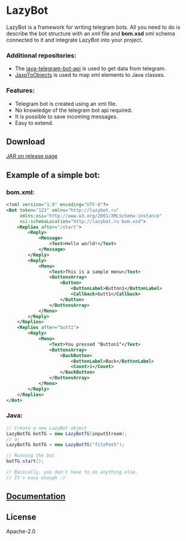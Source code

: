 # LazyBot
LazyBot is a framework for writing telegram bots.
All you need to do is describe the bot structure with an xml file and __bom.xsd__ xml schema connected to it and integrate LazyBot into your project.

### Additional repositories:
- The [java-telegram-bot-api](https://github.com/pengrad/java-telegram-bot-api) is used to get data from telegram.
- [JaxpToObjects](https://github.com/Rillde/JaxpToObjects) is used to map xml elements to Java classes.

### Features:
- Telegram bot is created using an xml file.
- No knowledge of the telegram bot api required.
- It is possible to save incoming messages.
- Easy to extend.

## Download
[JAR on release page](https://github.com/Rillde/LazyBot/releases)

## Example of a simple bot:

### bom.xml:
```xml
<?xml version="1.0" encoding="UTF-8"?>
<Bot token="123" xmlns="http://lazybot.ru"
     xmlns:xsi="http://www.w3.org/2001/XMLSchema-instance"
     xsi:schemaLocation="http://lazybot.ru bom.xsd">
    <Replies after="/start">
        <Reply>
            <Message>
                <Text>Hello world!</Text>
            </Message>
        </Reply>
        <Reply>
            <Menu>
                <Text>This is a sample menu</Text>
                <ButtonsArray>
                    <Button>
                        <ButtonLabel>Button1</ButtonLabel>
                        <Callback>butt1</Callback>
                    </Button>
                </ButtonsArray>
            </Menu>
        </Reply>
    </Replies>
    <Replies after="butt1">
        <Reply>
            <Menu>
                <Text>You pressed "Button1"</Text>
                <ButtonsArray>
                    <BackButton>
                        <ButtonLabel>Back</ButtonLabel>
                        <Count>1</Count>
                    </BackButton>
                </ButtonsArray>
            </Menu>
        </Reply>
    </Replies>
</Bot>
```

### Java:
```java
// Create a new LazyBot object
LazyBotTG botTG = new LazyBotTG(inputStream);
// or
LazyBotTG botTG = new LazyBotTG("filePath");

// Running the bot
botTG.start();

// Basically, you don't have to do anything else.
// It's easy enough :)
```

## [Documentation](https://github.com/Rillde/LazyBot/wiki)

## License
Apache-2.0